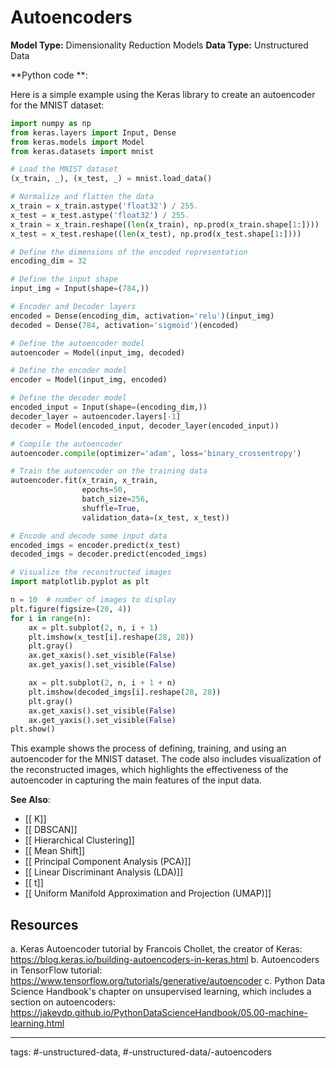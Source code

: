 #  Autoencoders
**Model Type:**  Dimensionality Reduction Models
**Data Type:**  Unstructured Data

**Python code **:


Here is a simple example using the Keras library to create an autoencoder for the MNIST dataset:

```python
import numpy as np
from keras.layers import Input, Dense
from keras.models import Model
from keras.datasets import mnist

# Load the MNIST dataset
(x_train, _), (x_test, _) = mnist.load_data()

# Normalize and flatten the data
x_train = x_train.astype('float32') / 255.
x_test = x_test.astype('float32') / 255.
x_train = x_train.reshape((len(x_train), np.prod(x_train.shape[1:])))
x_test = x_test.reshape((len(x_test), np.prod(x_test.shape[1:])))

# Define the dimensions of the encoded representation
encoding_dim = 32 

# Define the input shape
input_img = Input(shape=(784,))

# Encoder and Decoder layers
encoded = Dense(encoding_dim, activation='relu')(input_img)
decoded = Dense(784, activation='sigmoid')(encoded)

# Define the autoencoder model
autoencoder = Model(input_img, decoded)

# Define the encoder model
encoder = Model(input_img, encoded)

# Define the decoder model
encoded_input = Input(shape=(encoding_dim,))
decoder_layer = autoencoder.layers[-1]
decoder = Model(encoded_input, decoder_layer(encoded_input))

# Compile the autoencoder
autoencoder.compile(optimizer='adam', loss='binary_crossentropy')

# Train the autoencoder on the training data
autoencoder.fit(x_train, x_train,
                epochs=50,
                batch_size=256,
                shuffle=True,
                validation_data=(x_test, x_test))

# Encode and decode some input data
encoded_imgs = encoder.predict(x_test)
decoded_imgs = decoder.predict(encoded_imgs)

# Visualize the reconstructed images
import matplotlib.pyplot as plt

n = 10  # number of images to display
plt.figure(figsize=(20, 4))
for i in range(n):
    ax = plt.subplot(2, n, i + 1)
    plt.imshow(x_test[i].reshape(28, 28))
    plt.gray()
    ax.get_xaxis().set_visible(False)
    ax.get_yaxis().set_visible(False)

    ax = plt.subplot(2, n, i + 1 + n)
    plt.imshow(decoded_imgs[i].reshape(28, 28))
    plt.gray()
    ax.get_xaxis().set_visible(False)
    ax.get_yaxis().set_visible(False)
plt.show()
```

This example shows the process of defining, training, and using an autoencoder for the MNIST dataset. The code also includes visualization of the reconstructed images, which highlights the effectiveness of the autoencoder in capturing the main features of the input data.


**See Also**:

- [[ K]]
- [[ DBSCAN]]
- [[ Hierarchical Clustering]]
- [[ Mean Shift]]
- [[ Principal Component Analysis (PCA)]]
- [[ Linear Discriminant Analysis (LDA)]]
- [[ t]]
- [[ Uniform Manifold Approximation and Projection (UMAP)]]
## Resources

a. Keras Autoencoder tutorial by Francois Chollet, the creator of Keras:
https://blog.keras.io/building-autoencoders-in-keras.html
b. Autoencoders in TensorFlow tutorial:
https://www.tensorflow.org/tutorials/generative/autoencoder
c. Python Data Science Handbook's chapter on unsupervised learning, which includes a section on autoencoders:
https://jakevdp.github.io/PythonDataScienceHandbook/05.00-machine-learning.html


---
tags: #-unstructured-data, #-unstructured-data/-autoencoders
